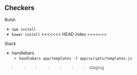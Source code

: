 ## Checkers

Build:
  - `npm install`
  - `bower install`
<<<<<<< HEAD
index
=======


Stack
  - handlebars
     - `handlebars app/templates -f app/scripts/templates.js`
>>>>>>> staging



